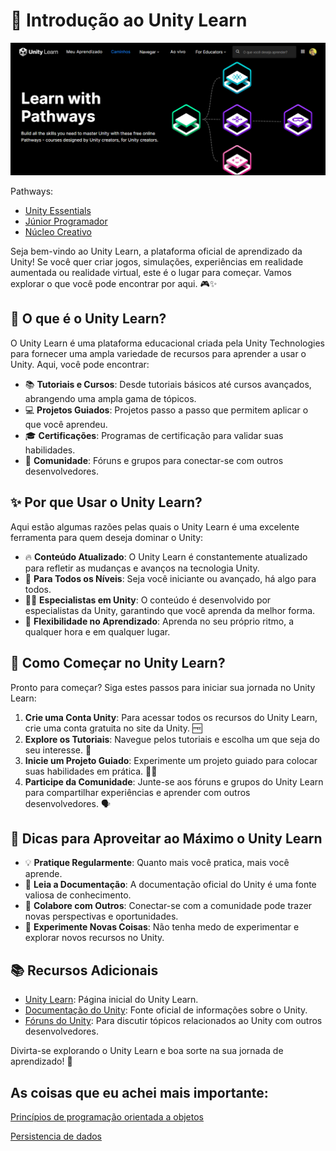 # 🚀 Introdução ao Unity Learn

![1](https://github.com/Robotgames-false/Unity-Learn-ajustes380/blob/main/Anota%C3%A7%C3%A3o%202024-05-04%20062308.png)

Pathways:
- [Unity Essentials](https://github.com/elisioMassaqui/Unity-Learn/blob/main/unity%20essentials.md)
- [Júnior Programador](https://github.com/elisioMassaqui/Unity-Learn/blob/main/programador%20junior.md)
- [Núcleo Creativo](https://github.com/elisioMassaqui/Unity-Learn/blob/main/creative%20core.md)

Seja bem-vindo ao Unity Learn, a plataforma oficial de aprendizado da Unity! Se você quer criar jogos, simulações, experiências em realidade aumentada ou realidade virtual, este é o lugar para começar. Vamos explorar o que você pode encontrar por aqui. 🎮✨

## 🧐 O que é o Unity Learn?
O Unity Learn é uma plataforma educacional criada pela Unity Technologies para fornecer uma ampla variedade de recursos para aprender a usar o Unity. Aqui, você pode encontrar:

- 📚 **Tutoriais e Cursos**: Desde tutoriais básicos até cursos avançados, abrangendo uma ampla gama de tópicos.
- 💻 **Projetos Guiados**: Projetos passo a passo que permitem aplicar o que você aprendeu.
- 🎓 **Certificações**: Programas de certificação para validar suas habilidades.
- 🌟 **Comunidade**: Fóruns e grupos para conectar-se com outros desenvolvedores.

## ✨ Por que Usar o Unity Learn?
Aqui estão algumas razões pelas quais o Unity Learn é uma excelente ferramenta para quem deseja dominar o Unity:

- 🔥 **Conteúdo Atualizado**: O Unity Learn é constantemente atualizado para refletir as mudanças e avanços na tecnologia Unity.
- 🎯 **Para Todos os Níveis**: Seja você iniciante ou avançado, há algo para todos.
- 🧑‍🏫 **Especialistas em Unity**: O conteúdo é desenvolvido por especialistas da Unity, garantindo que você aprenda da melhor forma.
- 🎉 **Flexibilidade no Aprendizado**: Aprenda no seu próprio ritmo, a qualquer hora e em qualquer lugar.

## 📅 Como Começar no Unity Learn?
Pronto para começar? Siga estes passos para iniciar sua jornada no Unity Learn:

1. **Crie uma Conta Unity**: Para acessar todos os recursos do Unity Learn, crie uma conta gratuita no site da Unity. 🆓
2. **Explore os Tutoriais**: Navegue pelos tutoriais e escolha um que seja do seu interesse. 🔎
3. **Inicie um Projeto Guiado**: Experimente um projeto guiado para colocar suas habilidades em prática. 👷‍♂️
4. **Participe da Comunidade**: Junte-se aos fóruns e grupos do Unity Learn para compartilhar experiências e aprender com outros desenvolvedores. 🗣️

## 🌈 Dicas para Aproveitar ao Máximo o Unity Learn
- 💡 **Pratique Regularmente**: Quanto mais você pratica, mais você aprende.
- 📖 **Leia a Documentação**: A documentação oficial do Unity é uma fonte valiosa de conhecimento.
- 🤝 **Colabore com Outros**: Conectar-se com a comunidade pode trazer novas perspectivas e oportunidades.
- 🔧 **Experimente Novas Coisas**: Não tenha medo de experimentar e explorar novos recursos no Unity.

## 📚 Recursos Adicionais
- [Unity Learn](https://learn.unity.com/): Página inicial do Unity Learn.
- [Documentação do Unity](https://docs.unity3d.com/): Fonte oficial de informações sobre o Unity.
- [Fóruns do Unity](https://forum.unity.com/): Para discutir tópicos relacionados ao Unity com outros desenvolvedores.

Divirta-se explorando o Unity Learn e boa sorte na sua jornada de aprendizado! 🌟


## As coisas que eu achei mais importante:

[Princípios de programação orientada a objetos](https://github.com/elisioMassaqui/Unity-Learn/blob/main/Pilares%20de%20POO.md)

[Persistencia de dados](https://github.com/elisioMassaqui/Unity-Learn/blob/main/Implement%20data%20persistence.md)
